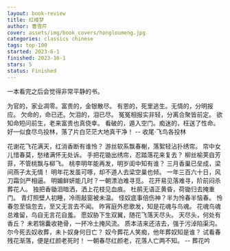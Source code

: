 ```yaml
---
layout: book-review
title: 红楼梦
author: 曹雪芹
cover: assets/img/book_covers/hongloumeng.jpg
categories: classics chinese 
tags: top-100
started: 2023-6-1
finished: 2023-10-1
stars: 5
status: Finished
---
```


一本看完之后会觉得非常平静的书。

为官的，家业凋零。富贵的，金银散尽。
有恩的，死里逃生。无情的，分明报应。
欠命的，命已还。欠泪的，泪已尽。
冤冤相报实非轻，分离合聚皆前定。
欲知命短问前生，老来富贵也真侥幸。
看破的，遁入空门。痴迷的，枉送了性命。
好一似食尽鸟投林，落了片白茫茫大地真干净！
-- 收尾·飞鸟各投林

花谢花飞花满天，红消香断有谁怜？
游丝软系飘春榭，落絮轻沾扑绣帘。
帘中女儿惜春莫，愁绪满怀无处诉。
手把花锄出绣帘，忍踏落花来复去？
柳丝榆荚自芳菲，不管桃飘与柳飞。
桃李明年能再发，明岁闺中知有谁？
三月香巢已垒成，梁间燕子太无情！
明年花发虽可啄，却不道人去梁空巢也倾。
一年三百六十日，风刀霜剑严相逼。
明媚鲜妍能几时？一朝漂泊难寻觅。
花开易见落难寻，阶前闷杀葬花人。
独把香锄泪暗洒，洒上花枝见血痕。
杜鹃无语正黄昏，荷锄归去掩重门。
青灯照壁人初睡，冷雨敲窗被未温。
怪奴底事倍伤神？半为怜春半恼春。
怜春忽至恼忽去，至又无言去不闻。
昨宵庭外悲歌发，知是花魂与鸟魂。
花魂鸟魂总难留，鸟自无言花自羞。
愿奴胁下生双翼，随花飞落天尽头。
天尽头，何处有香丘？
未若锦囊收艳骨，一抔冷土掩风流。
质本洁来还洁去，强于污淖陷渠沟。
尔今死去奴收葬，未卜奴身何日亡？
奴今葬花人笑痴，他年葬奴知是谁？
试看春残花渐落，便是红颜老死时！
一朝春尽红颜老，花落人亡两不知。
-- 葬花吟
